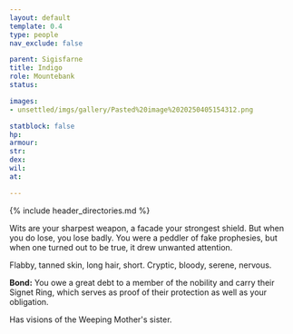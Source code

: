 ```yaml
---
layout: default
template: 0.4
type: people
nav_exclude: false

parent: Sigisfarne
title: Indigo
role: Mountebank
status: 

images:
- unsettled/imgs/gallery/Pasted%20image%2020250405154312.png

statblock: false
hp: 
armour: 
str: 
dex: 
wil: 
at: 

---
```


{% include header_directories.md %}

Wits are your sharpest weapon, a facade your strongest shield. But when you do lose, you lose badly. You were a peddler of fake prophesies, but when one turned out to be true, it drew unwanted attention.

Flabby, tanned skin, long hair, short. Cryptic, bloody, serene, nervous.

**Bond:** You owe a great debt to a member of the nobility and carry their Signet Ring, which serves as proof of their protection as well as your obligation.

Has visions of the Weeping Mother's sister.

